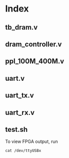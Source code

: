 # Index

## tb_dram.v


## dram_controller.v


## ppl_100M_400M.v



## uart.v



## uart_tx.v



## uart_rx.v


## test.sh

To view FPGA output, run 
```
cat /dev/ttyUSBx
```
